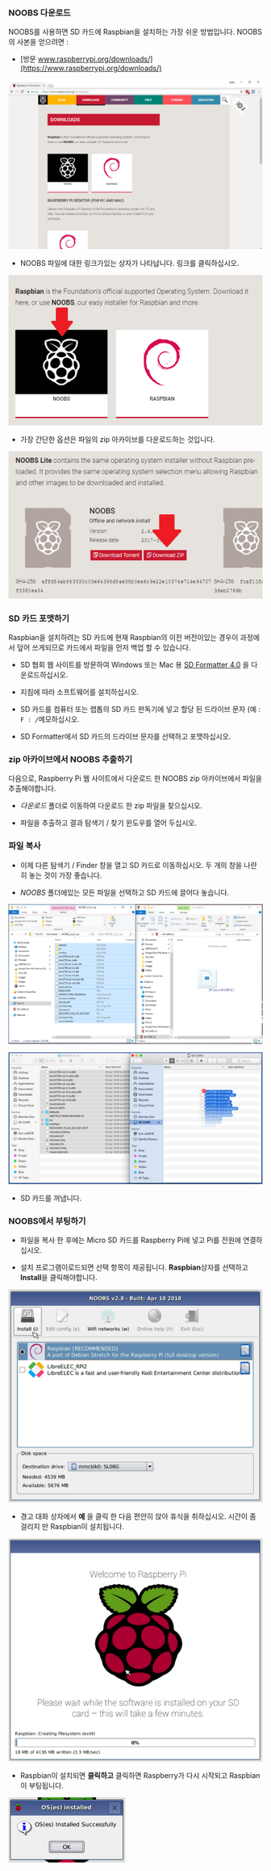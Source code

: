 ### NOOBS 다운로드

NOOBS를 사용하면 SD 카드에 Raspbian을 설치하는 가장 쉬운 방법입니다. NOOBS의 사본을 얻으려면 :

+ [방문 www.raspberrypi.org/downloads/](https://www.raspberrypi.org/downloads/)

![다운로드 페이지](images/downloads-page.png)

+ NOOBS 파일에 대한 링크가있는 상자가 나타납니다. 링크를 클릭하십시오.

![NOOBS를 클릭하십시오.](images/click-noobs.png)

+ 가장 간단한 옵션은 파일의 zip 아카이브를 다운로드하는 것입니다.

![zip 다운로드](images/download-zip.png)

### SD 카드 포맷하기

Raspbian을 설치하려는 SD 카드에 현재 Raspbian의 이전 버전이있는 경우이 과정에서 덮어 쓰게되므로 카드에서 파일을 먼저 백업 할 수 있습니다.

+ SD 협회 웹 사이트를 방문하여 Windows 또는 Mac 용 [SD Formatter 4.0](https://www.sdcard.org/downloads/formatter_4/index.html) 을 다운로드하십시오.

+ 지침에 따라 소프트웨어를 설치하십시오.

+ SD 카드를 컴퓨터 또는 랩톱의 SD 카드 판독기에 넣고 할당 된 드라이브 문자 (예 : `F : /`메모하십시오.

+ SD Formatter에서 SD 카드의 드라이브 문자를 선택하고 포맷하십시오.

### zip 아카이브에서 NOOBS 추출하기

다음으로, Raspberry Pi 웹 사이트에서 다운로드 한 NOOBS zip 아카이브에서 파일을 추출해야합니다.

+ *다운로드* 폴더로 이동하여 다운로드 한 zip 파일을 찾으십시오.

+ 파일을 추출하고 결과 탐색기 / 찾기 윈도우를 열어 두십시오.

### 파일 복사

+ 이제 다른 탐색기 / Finder 창을 열고 SD 카드로 이동하십시오. 두 개의 창을 나란히 놓는 것이 가장 좋습니다.

+ *NOOBS* 폴더에있는 모든 파일을 선택하고 SD 카드에 끌어다 놓습니다.

![창문 복사](images/copy3.png)

![macos 사본](images/macos_copy.png)

+ SD 카드를 꺼냅니다.

### NOOBS에서 부팅하기

+ 파일을 복사 한 후에는 Micro SD 카드를 Raspberry Pi에 넣고 Pi를 전원에 연결하십시오.

+ 설치 프로그램이로드되면 선택 항목이 제공됩니다. **Raspbian**상자를 선택하고 **Install**을 클릭해야합니다.

![설치하다](images/install.png)

+ 경고 대화 상자에서 **예** 을 클릭 한 다음 편안히 앉아 휴식을 취하십시오. 시간이 좀 걸리지 만 Raspbian이 설치됩니다.

![설치](images/installing.png)

+ Raspbian이 설치되면 **클릭하고** 클릭하면 Raspberry가 다시 시작되고 Raspbian이 부팅됩니다.

![설치된](images/installed.png)